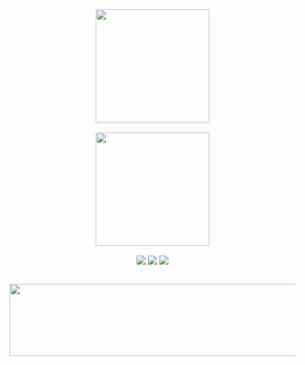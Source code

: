 
<div align="center">
  <a href="https://github.com/slydeveloper">
    <img height=200 align="center" src="https://github-readme-stats.vercel.app/api?username=slydeveloper&theme=react" />
  </a>
</div>
<br/>
<div align="center">
  <a href="https://github.com/slydeveloper">
    <img height=200 align="center" src="https://github-readme-stats.vercel.app/api/top-langs?username=slydeveloper&layout=compact&theme=radical&langs_count=8&card_width=320" />
  </a>
</div>
<br/>
<div align="center">
  <img src="https://img.shields.io/badge/java-%23ED8B00.svg?style=for-the-badge&logo=openjdk&logoColor=white" /> 
  <img src="https://img.shields.io/badge/spring-%236DB33F.svg?style=for-the-badge&logo=spring&logoColor=white" /> 
  <img src="https://img.shields.io/badge/docker-%230db7ed.svg?style=for-the-badge&logo=docker&logoColor=white" /> 
</div>
<br/>
<p align="center"> 
  <a href="https://github.com/devxb/gitanimals">
    <img
      src="https://render.gitanimals.org/lines/slydeveloper"
      width="600"
      height="127"
    />
  </a>
</p>



